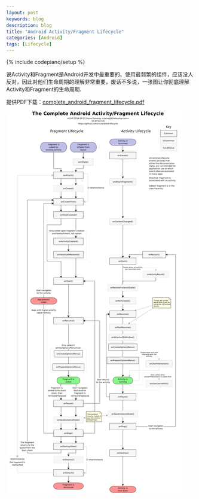 ```yaml
---
layout: post
keywords: blog
description: blog
title: "Android Activity/Fragment Lifecycle"
categories: [Android]
tags: [Lifecycle]
---
```

{% include codepiano/setup %}

说Activity和Fragment是Android开发中最重要的、使用最频繁的组件，应该没人反对，因此对他们生命周期的理解非常重要，废话不多说，一张图让你彻底理解Activity和Fragment的生命周期.

提供PDF下载：[complete_android_fragment_lifecycle.pdf](http://pan.baidu.com/s/1dD5XEA9)

<img src="/image/complete_android_fragment_lifecycle.png" />

